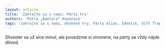 ```yaml
---
layout: article
title: 'Zahrajte sa s nami: Párty hry'
authors: 'Petra „Baelara“ Kopáčová'
tags: 'zahrajte sa s nami, deskové hry, Párty Alias, Identik, Gift Trap, A la carte'
---
```


Silvester sa už síce minul, ale povedzme
si otvorene, na párty sa vždy
nájde dôvod.
